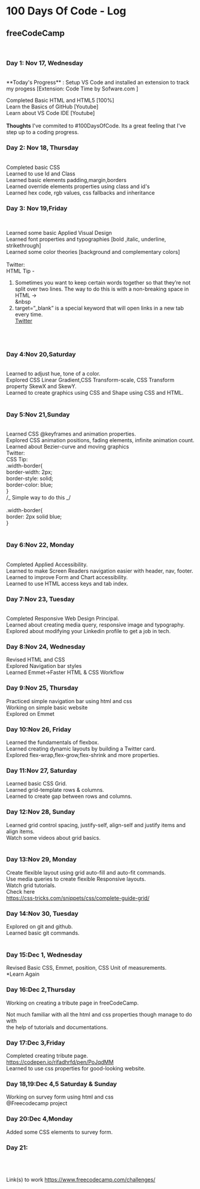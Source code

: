 # 100 Days Of Code - Log

## freeCodeCamp

<br/>

### Day 1: Nov 17, Wednesday

<br/>
**Today's Progress** : Setup VS Code and installed an extension to track my progess
[Extension: Code Time by Sofware.com ]<br/>

Completed Basic HTML and HTML5 [100%]<br/>
Learn the Basics of GitHub [Youtube]<br/>
Learn about VS Code IDE [Youtube]<br/>
<br/>
**Thoughts** I've commited to #100DaysOfCode. Its a great feeling that I've step up to a coding progress.
<br/>

### Day 2: Nov 18, Thursday

<br/>
Completed basic CSS<br/>
Learned to use Id and Class<br/>
Learned basic elements padding,margin,borders<br/>
Learned override elements properties using class and id's<br/>
Learned hex code, rgb values, css fallbacks and inheritance<br/>

### Day 3: Nov 19,Friday

<br/>

Learned some basic Applied Visual Design<br/>
Learned font properties and typographies [bold ,italic, underline, strikethrough]<br/>
Learned some color theories [background and complementary colors]<br/>
<br/>
Twitter:<br/>
HTML Tip -<br/>

1. Sometimes you want to keep certain words together so that they’re not split over two lines. The way to do this is with a non-breaking space in HTML -><br/>
   &nbsp
   <br/>
2. target=”\_blank” is a special keyword that will open links in a new tab every time.<br/>
   <a href="https://twitter.com" target="_blank">Twitter </a>

<br/><br/>

### Day 4:Nov 20,Saturday

<br/>
Learned to adjust hue, tone of a color. <br/>
Explored CSS Linear Gradient,CSS Transform-scale, CSS Transform property SkewX and SkewY. <br/>
Learned to create graphics using CSS and Shape using CSS and HTML.<br/>
<br/>

### Day 5:Nov 21,Sunday

<br/>
Learned CSS @keyframes and animation properties.<br/>
Explored CSS animation positions, fading elements, infinite animation count.<br/>
Learned about Bezier-curve and moving graphics
<br/>
Twitter:
<br/>
CSS Tip:
<br/>
.width-border{ <br/>
border-width: 2px; <br/>
border-style: solid; <br/>
border-color: blue; <br/>
}  
<br/>
/_ Simple way to do this _/ <br/>
<br/>
.width-border{ <br/>
border: 2px solid blue; <br/>
}  
<br/><br/>

### Day 6:Nov 22, Monday

<br/>
Completed Applied Accessibility. <br/>
Learned to make Screen Readers navigation easier with header, nav, footer.<br/>
Learned to improve Form and Chart accessibility.<br/>
Learned to use HTML access keys and tab index.
<br/>

### Day 7:Nov 23, Tuesday

<br/>
Completed Responsive Web Design Principal.<br/>
Learned about creating media query, responsive image and typography.<br/>
Explored about modifying your Linkedin profile to get a job in tech. 
<br/>

### Day 8:Nov 24, Wednesday

Revised HTML and CSS <br/>
Explored Navigation bar styles <br/>
Learned Emmet->Faster HTML & CSS Workflow
<br/>

### Day 9:Nov 25, Thursday

Practiced simple navigation bar using html and css<br/>
Working on simple basic website<br/>
Explored on Emmet
<br/>

### Day 10:Nov 26, Friday

Learned the fundamentals of flexbox. <br/>
Learned creating dynamic layouts by building a Twitter card.<br/>
Explored flex-wrap,flex-grow,flex-shrink and more properties.
<br/>

### Day 11:Nov 27, Saturday

Learned basic CSS Grid. <br/>
Learned grid-template rows & columns. <br/>
Learned to create gap between rows and columns.
<br/>

### Day 12:Nov 28, Sunday

Learned grid control spacing, justify-self, align-self and justify items and align items. <br/>
Watch some videos about grid basics. <br/>
<br/>

### Day 13:Nov 29, Monday

Create flexible layout using grid auto-fill and auto-fit commands. <br/>
Use media queries to create flexible Responsive layouts. <br/>
Watch grid tutorials. <br/>
Check here <br/>
https://css-tricks.com/snippets/css/complete-guide-grid/
<br/>

### Day 14:Nov 30, Tuesday

Explored on git and github. <br/>
Learned basic git commands. <br/>
<br/>

### Day 15:Dec 1, Wednesday

Revised Basic CSS, Emmet, position, CSS Unit of measurements. <br/>
\*Learn Again <br/>

### Day 16:Dec 2,Thursday

Working on creating a tribute page in freeCodeCamp. <br>

Not much familiar with all the html and css properties though manage to do with <br>
the help of tutorials and documentations.
<br>

### Day 17:Dec 3,Friday

Completed creating tribute page. <br>
https://codepen.io/rifadhrfd/pen/PoJqdMM <br>
Learned to use css properties for good-looking website. <br>

### Day 18,19:Dec 4,5 Saturday & Sunday

Working on survey form using html and css <br/>
@Freecodecamp project <br/>

### Day 20:Dec 4,Monday

Added some CSS elements to survey form.

### Day 21:

<br/><br/><br/>
Link(s) to work
https://www.freecodecamp.com/challenges/
